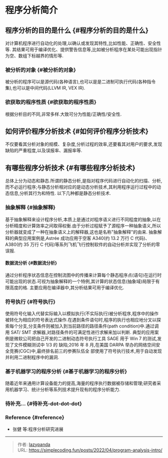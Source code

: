 # 程序分析简介


## 程序分析的目的是什么 {#程序分析的目的是什么}

对计算机程序进行自动化的处理,以确认或发现其特性,比如性能、正确性、安全性等.
其结果可用于编译优化、提供警告信息等,比如被分析程序在某处可能出现指针为空、数组下标越界的情形等.


### 被分析的对象 {#被分析的对象}

被分析的程序可以是源代码(各种语言),也可以是是二进制可执行代码(各种指令集),也可以是中间代码(LLVM IR, VEX IR).


### 欲获取的程序性质 {#欲获取的程序性质}

根据分析目的不同,非常多样.大致可分为性能/正确性/安全性.


## 如何评价程序分析技术 {#如何评价程序分析技术}

不仅要看其分析对象的规模、复杂度,分析过程的效率,还要看其对用户的要求,发现缺陷的严重程度,以及误报率、漏报率等.


## 有哪些程序分析技术 {#有哪些程序分析技术}

总体上分为动态和静态.所谓的静态分析,是指对程序代码进行自动化的扫描、分析,而不必运行程序;与静态分析相对应的是动态分析技术,其利用程序运行过程中的动态信息,分析其行为和特性.
以下几种都是静态分析技术.


### 抽象解释 {#抽象解释}

基于抽象解释来设计程序分析,本质上是通过对程序语义进行不同程度的抽象,以在分析精度和计算效率之间取得权衡.由于分析过程赋予了源程序一种抽象语义,所以分析器就变成了一种在抽象语义上的解释器,这也是名称&#34;抽象解释&#34;的由来.
抽象解释的典型应用案例是,Astrée 成功应用于空客 A340(约 13.2 万行 C 代码)、 A380(约 35 万行 C 代码)等系列飞机飞行控制软件的自动分析并实现了分析的零误报.


#### 数据流分析 {#数据流分析}

通过分析程序状态信息在控制流图中的传播来计算每个静态程序点(语句)在运行时可能出现的状态.可视为抽象解释的一个特例,其计算的状态信息(抽象域)局限于有限高度的格.
主要应用在编译器中,其分析结果可用于编译优化.


### 符号执行 {#符号执行}

使用符号化输入代替实际输入以模拟执行(不实际执行)被分析程序,程序中的操作被转化为相应的符号表达式操作.在遇到条件语句时,程序的执行也相应地分叉以探索每个分支,分支条件则被加入到当前路径的路径条件(path condition)中.通过调用 SAT/ SMT 求解器,对路径条件的可满足性进行求解来加以判断.
典型的应用案例是微软公司把自己开发的二进制动态符号执行工具 SAGE 用于 Win 7 的测试,发现了文件模糊测试中 1/3 的 缺陷;2016 年 8 月,在美国 DARPA 举办的网络空间安全竞赛(CGC)中,最终排名前三的参赛队伍全 部使用了符号执行技术,用于自动发现并利用二进制程序中的漏洞.


### 基于机器学习的程序分析 {#基于机器学习的程序分析}

随着近年来通用计算设备能力的提高,海量的程序执行数据被存储和管理;研究者采用机器学习、统计分析等系列技术提升现有的程序分析能力.


### 待补充... {#待补充-dot-dot-dot}


### Reference {#reference}

-   张健 等:程序分析研究进展


---

> 作者: [lazypanda](https://github.com/wanghuibin0)  
> URL: https://simplecoding.fun/posts/2022/04/program-analysis-intro/  

